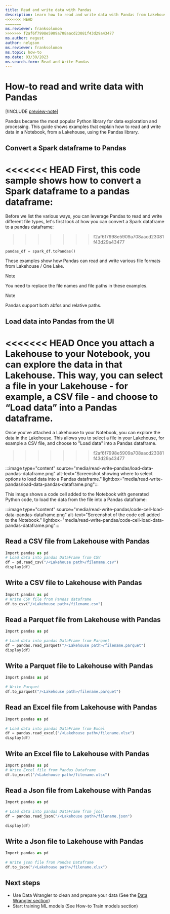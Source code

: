 ```yaml
---
title: Read and write data with Pandas
description: Learn how to read and write data with Pandas from Lakehouse.
<<<<<<< HEAD
=======
ms.reviewer: franksolomon
>>>>>>> f2af6f7998e5909a708aacd23081f43d29a43477
ms.author: negust
author: nelgson
ms.reviewer: franksolomon
ms.topic: how-to
ms.date: 03/30/2023
ms.search.form: Read and Write Pandas
---
```


# How-to read and write data with Pandas

[!INCLUDE [preview-note](../includes/preview-note.md)]

Pandas became the most popular Python library for data exploration and processing. This guide shows examples that explain how to read and write data in a Notebook, from a Lakehouse, using the Pandas library.

## Convert a Spark dataframe to Pandas

<<<<<<< HEAD
First, this code sample shows how to convert a Spark dataframe to a pandas dataframe:
=======
Before we list the various ways, you can leverage Pandas to read and write different file types, let's first look at how you can convert a Spark dataframe to a pandas dataframe:
>>>>>>> f2af6f7998e5909a708aacd23081f43d29a43477

```Python
pandas_df = spark_df.toPandas() 
```

These examples show how Pandas can read and write various file formats from Lakehouse / One Lake.

> [!NOTE]
> You need to replace the file names and file paths in these examples.

> [!NOTE]
> Pandas support both abfss and relative paths.  

## Load data into Pandas from the UI

<<<<<<< HEAD
Once you attach a Lakehouse to your Notebook, you can explore the data in that Lakehouse. This way, you can select a file in your Lakehouse - for example, a CSV file - and choose to “Load data” into a Pandas dataframe.
=======
Once you've attached a Lakehouse to your Notebook, you can explore the data in the Lakehouse. This allows you to select a file in your Lakehouse, for example a CSV file, and choose to "Load data" into a Pandas dataframe.
>>>>>>> f2af6f7998e5909a708aacd23081f43d29a43477

:::image type="content" source="media/read-write-pandas/load-data-pandas-dataframe.png" alt-text="Screenshot showing where to select options to load data into a Pandas dataframe." lightbox="media/read-write-pandas/load-data-pandas-dataframe.png":::

This image shows a code cell added to the Notebook with generated Python code, to load the data from the file into a Pandas dataframe:

:::image type="content" source="media/read-write-pandas/code-cell-load-data-pandas-dataframe.png" alt-text="Screenshot of the code cell added to the Notebook." lightbox="media/read-write-pandas/code-cell-load-data-pandas-dataframe.png":::

## Read a CSV file from Lakehouse with Pandas

```Python
Import pandas as pd 
# Load data into pandas DataFrame from CSV 
df = pd.read_csv("/<Lakehouse path>/filename.csv") 
display(df) 
```

## Write a CSV file to Lakehouse with Pandas

```Python
Import pandas as pd 
# Write CSV file from Pandas dataframe 
df.to_csv("/<Lakehouse path>/filename.csv") 
```

## Read a Parquet file from Lakehouse with Pandas

```Python
Import pandas as pd 
 
# Load data into pandas DataFrame from Parquet 
df = pandas.read_parquet("/<Lakehouse path>/filename.parquet") 
display(df) 
```

## Write a Parquet file to Lakehouse with Pandas

```Python
Import pandas as pd 
 
# Write Parquet 
df.to_parquet("/<Lakehouse path>/filename.parquet") 
```

## Read an Excel file from Lakehouse with Pandas

```Python
Import pandas as pd 
 
# Load data into pandas DataFrame from Excel 
df = pandas.read_excel("/<Lakehouse path>/filename.xlsx") 
display(df) 
```

## Write an Excel file to Lakehouse with Pandas

```Python
Import pandas as pd 
# Write Excel file from Pandas Dataframe  
df.to_excel("/<Lakehouse path>/filename.xlsx") 
```

## Read a Json file from Lakehouse with Pandas

```Python
Import pandas as pd 
 
# Load data into pandas DataFrame from json 
df = pandas.read_json("/<Lakehouse path>/filename.json") 
 
display(df) 
```

## Write a Json file to Lakehouse with Pandas

```Python
Import pandas as pd 
 
# Write json file from Pandas Dataframe  
df.to_json("/<Lakehouse path>/filename.xlsx") 
```

## Next steps

- Use Data Wrangler to clean and prepare your data (See the [Data Wrangler section](data-wrangler.md))
- Start training ML models (See How-to Train models section)